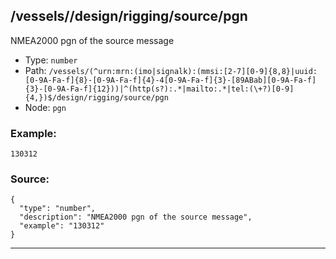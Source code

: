 ## /vessels/<RegExp>/design/rigging/source/pgn

NMEA2000 pgn of the source message

* Type: `number`
* Path: `/vessels/(^urn:mrn:(imo|signalk):(mmsi:[2-7][0-9]{8,8}|uuid:[0-9A-Fa-f]{8}-[0-9A-Fa-f]{4}-4[0-9A-Fa-f]{3}-[89ABab][0-9A-Fa-f]{3}-[0-9A-Fa-f]{12}))|^(http(s?):.*|mailto:.*|tel:(\+?)[0-9]{4,})$/design/rigging/source/pgn`
* Node: `pgn`

### Example:
```
130312
```

### Source:
```
{
  "type": "number",
  "description": "NMEA2000 pgn of the source message",
  "example": "130312"
}
```

---
